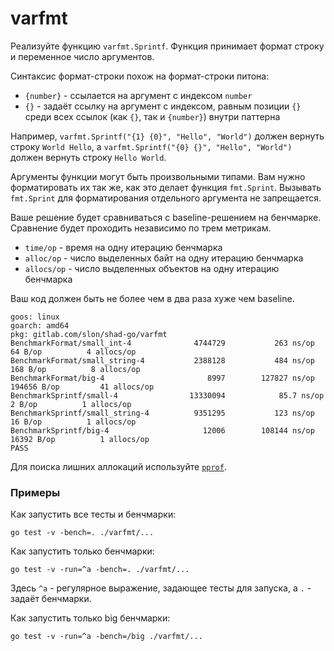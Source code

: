 # varfmt

Реализуйте функцию `varfmt.Sprintf`. Функция принимает формат строку и переменное число аргументов.

Синтаксис формат-строки похож на формат-строки питона:
- `{number}` - ссылается на аргумент с индексом `number`
- `{}` - задаёт ссылку на аргумент с индексом, равным позиции `{}` среди всех ссылок (как `{}`, так и `{number}`) внутри паттерна 

Например, `varfmt.Sprintf("{1} {0}", "Hello", "World")` должен вернуть строку `World Hello`, а `varfmt.Sprintf("{0} {}", "Hello", "World")` должен вернуть строку `Hello World`.

Аргументы функции могут быть произвольными типами. Вам нужно форматировать их так же, как это
делает функция `fmt.Sprint`. Вызывать `fmt.Sprint` для форматирования отдельного аргумента
не запрещается.

Ваше решение будет сравниваться с baseline-решением на бенчмарке. Сравнение будет
проходить независимо по трем метрикам. 
  - `time/op` - время на одну итерацию бенчмарка
  - `alloc/op` - число выделенных байт на одну итерацию бенчмарка
  - `allocs/op` - число выделенных объектов на одну итерацию бенчмарка

Ваш код должен быть не более чем в два раза хуже чем baseline.

```
goos: linux
goarch: amd64
pkg: gitlab.com/slon/shad-go/varfmt
BenchmarkFormat/small_int-4         	 4744729	       263 ns/op	      64 B/op	       4 allocs/op
BenchmarkFormat/small_string-4      	 2388128	       484 ns/op	     168 B/op	       8 allocs/op
BenchmarkFormat/big-4               	    8997	    127827 ns/op	  194656 B/op	      41 allocs/op
BenchmarkSprintf/small-4            	13330094	        85.7 ns/op	       2 B/op	       1 allocs/op
BenchmarkSprintf/small_string-4     	 9351295	       123 ns/op	      16 B/op	       1 allocs/op
BenchmarkSprintf/big-4              	   12006	    108144 ns/op	   16392 B/op	       1 allocs/op
PASS
```

Для поиска лишних аллокаций используйте [`pprof`](../docs/allocation_profiling.md).

### Примеры

Как запустить все тесты и бенчмарки:
```
go test -v -bench=. ./varfmt/...
```

Как запустить только бенчмарки:
```
go test -v -run=^a -bench=. ./varfmt/...
```
Здесь `^a` - регулярное выражение, задающее тесты для запуска,
а `.` - задаёт бенчмарки.

Как запустить только big бенчмарки:
```
go test -v -run=^a -bench=/big ./varfmt/...
```
